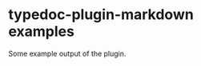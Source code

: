 
<h1 id="typedoc-plugin-markdown-examples">typedoc-plugin-markdown examples</h1>
<p>Some example output of the plugin.</p>

